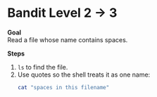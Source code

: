 
# Bandit Level 2 → 3

**Goal**  
Read a file whose name contains spaces.

**Steps**  
1. `ls` to find the file.  
2. Use quotes so the shell treats it as one name:  
   ```bash
   cat "spaces in this filename"
